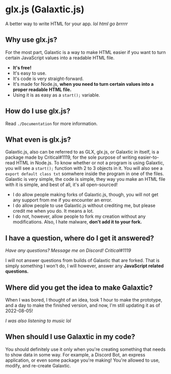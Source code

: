 # glx.js (Galaxtic.js)
A better way to write HTML for your app. *lol html go brrrrr*

## Why use glx.js?
For the most part, Galaxtic is a way to make HTML easier if you want to turn certain JavaScript values into a readable HTML file.
- **It's free!**
- It's easy to use.
- It's code is very straight-forward.
- It's made for Node.js, **when you need to turn certain values into a proper readable HTML file.**
- Using it is as easy as a `start();` variable.

## How do I use glx.js?
Read `./Documentation` for more information.

## What even is glx.js?
Galaxtic.js, also can be referred to as GLX, glx.js, or Galaxtic in itself, is a package made by Critical#1119, for the sole purpose of writing easier-to-read HTML in Node.js. To know whether or not a program is using Galaxtic, you will see a `start();` function with 2 to 3 objects in it. You will also see a `export default class txt` somwhere inside the program in one of the files. Galaxtic is very simple, the code is simple, they way you make an HTML file with it is simple, and best of all, it's all open-sourced!
- I do allow people making forks of Galaxtic.js, though, you will not get any support from me if you encounter an error.
- I do allow people to use Galaxtic.js without crediting me, but please credit me when you do. It means a lot.
- I do not, however, allow people to fork my creation without any modifications. Also, I hate malware, **don't add it to your fork.**

## I have a question, where do I get it answered?
*Have any questions? Message me on Discord! Critical#1119*

I will not answer questions from builds of Galaxtic that are forked. That is simply something I won't do, I will however, answer any **JavaScript related questions.**

## Where did you get the idea to make Galaxtic?
When I was bored, I thought of an idea, took 1 hour to make the prototype, and a day to make the finished version, and now, I'm still updating it as of 2022-08-05!

*I was also listening to music lol*

## When should I use Galaxtic in my code?
You should definitely use it only when you're creating something that needs to show data in some way. For example, a Discord Bot, an express application, or even some package you're making! You're allowed to use, modify, and re-create Galaxtic.
